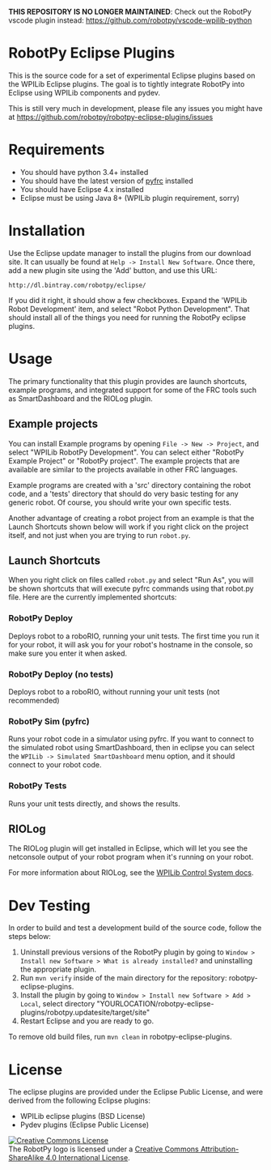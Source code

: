 **THIS REPOSITORY IS NO LONGER MAINTAINED**: Check out the RobotPy vscode plugin instead: https://github.com/robotpy/vscode-wpilib-python

RobotPy Eclipse Plugins
=======================

This is the source code for a set of experimental Eclipse plugins based on 
the WPILib Eclipse plugins. The goal is to tightly integrate RobotPy into
Eclipse using WPILib components and pydev.

This is still very much in development, please file any issues you might have
at https://github.com/robotpy/robotpy-eclipse-plugins/issues

Requirements
============

* You should have python 3.4+ installed
* You should have the latest version of [pyfrc](http://pyfrc.readthedocs.org) installed
* You should have Eclipse 4.x installed
* Eclipse must be using Java 8+ (WPILib plugin requirement, sorry)


Installation
============

Use the Eclipse update manager to install the plugins from our download site. It can
usually be found at `Help -> Install New Software`. Once there, add a new plugin site
using the 'Add' button, and use this URL:

    http://dl.bintray.com/robotpy/eclipse/

If you did it right, it should show a few checkboxes. Expand the 'WPILib Robot
Development' item, and select "Robot Python Development". That should install
all of the things you need for running the RobotPy eclipse plugins.

Usage
=====

The primary functionality that this plugin provides are launch shortcuts,
example programs, and integrated support for some of the FRC tools such as
SmartDashboard and the RIOLog plugin.

Example projects
----------------

You can install Example programs by opening `File -> New -> Project`, and select
"WPILib RobotPy Development". You can select either "RobotPy Example Project"
or "RobotPy project". The example projects that are available are similar to
the projects available in other FRC languages.

Example programs are created with a 'src' directory containing the robot code,
and a 'tests' directory that should do very basic testing for any generic 
robot. Of course, you should write your own specific tests.

Another advantage of creating a robot project from an example is that the Launch
Shortcuts shown below will work if you right click on the project itself, and
not just when you are trying to run `robot.py`.

Launch Shortcuts
----------------

When you right click on files called `robot.py` and select "Run As", you will
be shown shortcuts that will execute pyfrc commands using that robot.py file.
Here are the currently implemented shortcuts:

### RobotPy Deploy

Deploys robot to a roboRIO, running your unit tests. The first time you run it
for your robot, it will ask you for your robot's hostname in the console, so
make sure you enter it when asked.

### RobotPy Deploy (no tests)

Deploys robot to a roboRIO, without running your unit tests (not recommended)

### RobotPy Sim (pyfrc)

Runs your robot code in a simulator using pyfrc. If you want to connect to the
simulated robot using SmartDashboard, then in eclipse you can select the 
`WPILib -> Simulated SmartDashboard` menu option, and it should connect to your
robot code.

### RobotPy Tests

Runs your unit tests directly, and shows the results.

RIOLog
------

The RIOLog plugin will get installed in Eclipse, which will let you see
the netconsole output of your robot program when it's running on your robot.

For more information about RIOLog, see the [WPILib Control System docs](http://wpilib.screenstepslive.com/s/4485/m/13810/l/284333-using-riolog-to-view-console-output).

Dev Testing
===========

In order to build and test a development build of the source code, follow the steps below:

1. Uninstall previous versions of the RobotPy plugin by going to `Window > Install new Software > What is already installed?` and uninstalling the appropriate plugin.
2. Run `mvn verify` inside of the main directory for the repository: robotpy-eclipse-plugins.
3. Install the plugin by going to `Window > Install new Software > Add > Local`, select directory "YOURLOCATION/robotpy-eclipse-plugins/robotpy.updatesite/target/site"
4. Restart Eclipse and you are ready to go.

To remove old build files, run `mvn clean` in robotpy-eclipse-plugins.

License
=======

The eclipse plugins are provided under the Eclipse Public License, and were 
derived from the following Eclipse plugins:

* WPILib eclipse plugins (BSD License)
* Pydev plugins (Eclipse Public License)

<a rel="license" href="http://creativecommons.org/licenses/by-sa/4.0/"><img alt="Creative Commons License" style="border-width:0" src="https://i.creativecommons.org/l/by-sa/4.0/88x31.png" /></a><br />The RobotPy logo is licensed under a <a rel="license" href="http://creativecommons.org/licenses/by-sa/4.0/">Creative Commons Attribution-ShareAlike 4.0 International License</a>.
